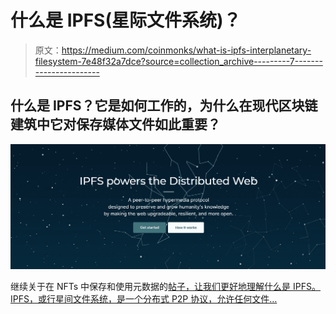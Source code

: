 # 什么是 IPFS(星际文件系统)？

> 原文：<https://medium.com/coinmonks/what-is-ipfs-interplanetary-filesystem-7e48f32a7dce?source=collection_archive---------7----------------------->

## 什么是 IPFS？它是如何工作的，为什么在现代区块链建筑中它对保存媒体文件如此重要？

![](img/79b87432454e1c2d721bbf930809067b.png)

继续关于在 NFTs 中保存和使用元数据的[帖子，让我们更好地理解什么是 IPFS。IPFS，或行星间文件系统，是一个分布式 P2P 协议，允许任何文件…](/coinmonks/how-nft-metadata-works-a65ba7631842)